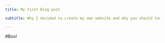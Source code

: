 ```yaml
---
title: My first Blog post

subtitle: Why I decided to create my own website and why you should too

---
```

#Boo!
